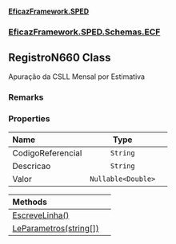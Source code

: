 #### [EficazFramework.SPED](EficazFrameworkSPED.md 'EficazFramework SPED')
### [EficazFramework.SPED.Schemas.ECF](EficazFramework.SPED.Schemas.ECF.md 'EficazFramework.SPED.Schemas.ECF')

## RegistroN660 Class

Apuração da CSLL Mensal por Estimativa

### Remarks
### Properties

| Name | Type | |
| :--- | :---: | :--- |
| CodigoReferencial | `String` |  |
| Descricao | `String` |  |
| Valor | `Nullable<Double>` |  |

| Methods | |
| :--- | :--- |
| [EscreveLinha()](EficazFramework.SPED.Schemas.ECF/RegistroN660/EscreveLinha().md 'EficazFramework.SPED.Schemas.ECF.RegistroN660.EscreveLinha()') | |
| [LeParametros(string[])](EficazFramework.SPED.Schemas.ECF/RegistroN660/LeParametros(string[]).md 'EficazFramework.SPED.Schemas.ECF.RegistroN660.LeParametros(string[])') | |
